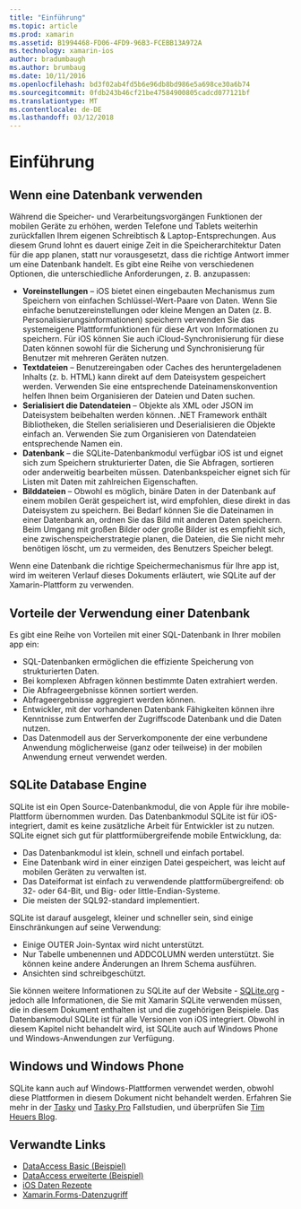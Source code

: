 ```yaml
---
title: "Einführung"
ms.topic: article
ms.prod: xamarin
ms.assetid: B1994468-FD06-4FD9-96B3-FCEBB13A972A
ms.technology: xamarin-ios
author: bradumbaugh
ms.author: brumbaug
ms.date: 10/11/2016
ms.openlocfilehash: bd3f02ab4fd5b6e96db8bd986e5a698ce30a6b74
ms.sourcegitcommit: 0fdb243b46cf21be47584900805cadcd077121bf
ms.translationtype: MT
ms.contentlocale: de-DE
ms.lasthandoff: 03/12/2018
---
```

# <a name="introduction"></a>Einführung

## <a name="when-to-use-a-database"></a>Wenn eine Datenbank verwenden

Während die Speicher- und Verarbeitungsvorgängen Funktionen der mobilen Geräte zu erhöhen, werden Telefone und Tablets weiterhin zurückfallen Ihrem eigenen Schreibtisch &amp; Laptop-Entsprechungen. Aus diesem Grund lohnt es dauert einige Zeit in die Speicherarchitektur Daten für die app planen, statt nur vorausgesetzt, dass die richtige Antwort immer um eine Datenbank handelt. Es gibt eine Reihe von verschiedenen Optionen, die unterschiedliche Anforderungen, z. B. anzupassen:

-  **Voreinstellungen** – iOS bietet einen eingebauten Mechanismus zum Speichern von einfachen Schlüssel-Wert-Paare von Daten. Wenn Sie einfache benutzereinstellungen oder kleine Mengen an Daten (z. B. Personalisierungsinformationen) speichern verwenden Sie das systemeigene Plattformfunktionen für diese Art von Informationen zu speichern. Für iOS können Sie auch iCloud-Synchronisierung für diese Daten können sowohl für die Sicherung und Synchronisierung für Benutzer mit mehreren Geräten nutzen.
-  **Textdateien** – Benutzereingaben oder Caches des heruntergeladenen Inhalts (z. b. HTML) kann direkt auf dem Dateisystem gespeichert werden. Verwenden Sie eine entsprechende Dateinamenskonvention helfen Ihnen beim Organisieren der Dateien und Daten suchen.
-  **Serialisiert die Datendateien** – Objekte als XML oder JSON im Dateisystem beibehalten werden können. .NET Framework enthält Bibliotheken, die Stellen serialisieren und Deserialisieren die Objekte einfach an. Verwenden Sie zum Organisieren von Datendateien entsprechende Namen ein.
-  **Datenbank** – die SQLite-Datenbankmodul verfügbar iOS ist und eignet sich zum Speichern strukturierter Daten, die Sie Abfragen, sortieren oder anderweitig bearbeiten müssen. Datenbankspeicher eignet sich für Listen mit Daten mit zahlreichen Eigenschaften.
-  **Bilddateien** – Obwohl es möglich, binäre Daten in der Datenbank auf einem mobilen Gerät gespeichert ist, wird empfohlen, diese direkt in das Dateisystem zu speichern. Bei Bedarf können Sie die Dateinamen in einer Datenbank an, ordnen Sie das Bild mit anderen Daten speichern. Beim Umgang mit großen Bilder oder große Bilder ist es empfiehlt sich, eine zwischenspeicherstrategie planen, die Dateien, die Sie nicht mehr benötigen löscht, um zu vermeiden, des Benutzers Speicher belegt.


Wenn eine Datenbank die richtige Speichermechanismus für Ihre app ist, wird im weiteren Verlauf dieses Dokuments erläutert, wie SQLite auf der Xamarin-Plattform zu verwenden.

## <a name="advantages-of-using-a-database"></a>Vorteile der Verwendung einer Datenbank

Es gibt eine Reihe von Vorteilen mit einer SQL-Datenbank in Ihrer mobilen app ein:

-  SQL-Datenbanken ermöglichen die effiziente Speicherung von strukturierten Daten.
-  Bei komplexen Abfragen können bestimmte Daten extrahiert werden.
-  Die Abfrageergebnisse können sortiert werden.
-  Abfrageergebnisse aggregiert werden können.
-  Entwickler, mit der vorhandenen Datenbank Fähigkeiten können ihre Kenntnisse zum Entwerfen der Zugriffscode Datenbank und die Daten nutzen.
-  Das Datenmodell aus der Serverkomponente der eine verbundene Anwendung möglicherweise (ganz oder teilweise) in der mobilen Anwendung erneut verwendet werden.


## <a name="sqlite-database-engine"></a>SQLite Database Engine

SQLite ist ein Open Source-Datenbankmodul, die von Apple für ihre mobile-Plattform übernommen wurden. Das Datenbankmodul SQLite ist für iOS-integriert, damit es keine zusätzliche Arbeit für Entwickler ist zu nutzen. SQLite eignet sich gut für plattformübergreifende mobile Entwicklung, da:

-  Das Datenbankmodul ist klein, schnell und einfach portabel.
-  Eine Datenbank wird in einer einzigen Datei gespeichert, was leicht auf mobilen Geräten zu verwalten ist.
-  Das Dateiformat ist einfach zu verwendende plattformübergreifend: ob 32- oder 64-Bit, und Big- oder little-Endian-Systeme.
-  Die meisten der SQL92-standard implementiert.


SQLite ist darauf ausgelegt, kleiner und schneller sein, sind einige Einschränkungen auf seine Verwendung:

-  Einige OUTER Join-Syntax wird nicht unterstützt.
-  Nur Tabelle umbenennen und ADDCOLUMN werden unterstützt. Sie können keine andere Änderungen an Ihrem Schema ausführen.
-  Ansichten sind schreibgeschützt.


Sie können weitere Informationen zu SQLite auf der Website - [SQLite.org](http://SQLite.org) - jedoch alle Informationen, die Sie mit Xamarin SQLite verwenden müssen, die in diesem Dokument enthalten ist und die zugehörigen Beispiele. Das Datenbankmodul SQLite ist für alle Versionen von iOS integriert.
Obwohl in diesem Kapitel nicht behandelt wird, ist SQLite auch auf Windows Phone und Windows-Anwendungen zur Verfügung.

## <a name="windows-and-windows-phone"></a>Windows und Windows Phone

SQLite kann auch auf Windows-Plattformen verwendet werden, obwohl diese Plattformen in diesem Dokument nicht behandelt werden.
Erfahren Sie mehr in der [Tasky](~/cross-platform/app-fundamentals/building-cross-platform-applications/case-study-tasky.md) und [Tasky Pro](http://docs.xamarin.com/guides/cross-platform/application_fundamentals/building_cross_platform_applications/case_study%3A_tasky) Fallstudien, und überprüfen Sie [Tim Heuers Blog](http://timheuer.com/blog/archive/2012/06/28/seeding-your-metro-style-app-with-sqlite-database.aspx).



## <a name="related-links"></a>Verwandte Links

- [DataAccess Basic (Beispiel)](https://github.com/xamarin/mobile-samples/tree/master/DataAccess/Basic)
- [DataAccess erweiterte (Beispiel)](https://github.com/xamarin/mobile-samples/tree/master/DataAccess/Advanced)
- [iOS Daten Rezepte](https://developer.xamarin.com/recipes/ios/data/sqlite/)
- [Xamarin.Forms-Datenzugriff](~/xamarin-forms/app-fundamentals/databases.md)

